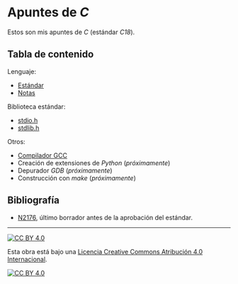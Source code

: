 # Apuntes de *C*

Estos son mis apuntes de *C* (estándar *C18*).

## Tabla de contenido

Lenguaje:

- [Estándar](capitulos/c-estandar.md)
- [Notas](capitulos/notas.md)

Biblioteca estándar:

- [stdio.h](capitulos/lib-stdio.md)
- [stdlib.h](capitulos/lib-stdlib.md)

Otros:

- [Compilador GCC](capitulos/gcc.md)
- Creación de extensiones de *Python* (*próximamente*)
- Depurador *GDB* (*próximamente*)
- Construcción con *make* (*próximamente*)

## Bibliografía

- [N2176](n2176.pdf), último borrador antes de la aprobación del estándar.

---

[![CC BY 4.0][cc-by-shield]][cc-by]

Esta obra está bajo una
[Licencia Creative Commons Atribución 4.0 Internacional][cc-by].

[![CC BY 4.0][cc-by-image]][cc-by]

[cc-by]: https://creativecommons.org/licenses/by/4.0/deed.es
[cc-by-image]: https://i.creativecommons.org/l/by/4.0/88x31.png
[cc-by-shield]: https://img.shields.io/badge/License-CC%20BY%204.0-lightgrey.svg
